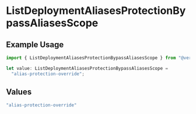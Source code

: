 # ListDeploymentAliasesProtectionBypassAliasesScope

## Example Usage

```typescript
import { ListDeploymentAliasesProtectionBypassAliasesScope } from "@vercel/sdk/models/listdeploymentaliasesop.js";

let value: ListDeploymentAliasesProtectionBypassAliasesScope =
  "alias-protection-override";
```

## Values

```typescript
"alias-protection-override"
```